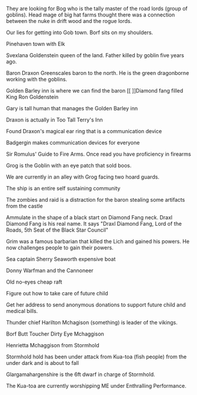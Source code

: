 They are looking for Bog who is the tally master of the road lords (group of goblins). Head mage of big hat farms thought there was a connection between the nuke in drift wood and the rogue lords.

Our lies for getting into Gob town. Borf sits on my shoulders.

Pinehaven town with Elk

Svexlana Goldenstein queen of the land. Father killed by goblin five years ago.

Baron Draxon Greenscales baron to the north. He is the green dragonborne working with the goblins.

Golden Barley inn is where we can find the baron
[[
]]Diamond fang filled King Ron Goldenstein

Gary is tall human that manages the Golden Barley inn

Draxon is actually in Too Tall Terry's Inn

Found Draxon's magical ear ring that is a communication device

Badgergin makes communication devices for everyone

Sir Romulus' Guide to Fire Arms. Once read you have proficiency in firearms

Grog is the Goblin with an eye patch that sold boos.

We are currently in an alley with Grog facing two hoard guards.

The ship is an entire self sustaining community

The zombies and raid is a distraction for the baron stealing some artifacts from the castle

Ammulate in the shape of a black start on Diamond Fang neck. Draxl Diamond Fang is his real name. It says "Draxl Diamond Fang, Lord of the Roads, 5th Seat of the Black Star Council"

Grim was a famous barbarian that killed the Lich and gained his powers. He now challenges people to gain their powers.

Sea captain Sherry Seaworth expensive boat

Donny Warfman and the Cannoneer

Old no-eyes cheap raft

Figure out how to take care of future child

Get her address to send anonymous donations to support future child and medical bills.

Thunder chief Harilton Mchagison (something) is leader of the vikings. 

Borf Butt Toucher Dirty Eye Mchaggison

Henrietta Mchaggison from Stormhold

Stormhold hold has been under attack from Kua-toa (fish people) from the under dark and is about to fall

Glargamahargenshire is the 6ft dwarf in charge of Stormhold.

The Kua-toa are currently worshipping ME under Enthralling Performance.